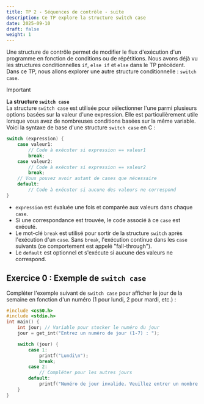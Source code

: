 ```yaml
---
title: TP 2 - Séquences de contrôle - suite
description: Ce TP explore la structure switch case
date: 2025-09-10
draft: false
weight: 1
---
```



Une structure de contrôle permet de modifier le flux d'exécution d'un programme en fonction de conditions ou de répétitions.
Nous avons déjà vu les structures conditionnelles `if`, `else if` et `else` dans le TP précédent.
Dans ce TP, nous allons explorer une autre structure conditionnelle : `switch case`.


> [!important]  
> **La structure `switch case`**  
> La structure `switch case` est utilisée pour sélectionner l'une parmi plusieurs options basées sur la valeur d'une expression.
> Elle est particulièrement utile lorsque vous avez de nombreuses conditions basées sur la même variable.
> Voici la syntaxe de base d'une structure `switch case` en C :
> ```c
> switch (expression) {
>     case valeur1:
>         // Code à exécuter si expression == valeur1
>         break;
>     case valeur2:
>         // Code à exécuter si expression == valeur2
>         break;
>     // Vous pouvez avoir autant de cases que nécessaire
>     default:
>         // Code à exécuter si aucune des valeurs ne correspond
> }
> ```
> - `expression` est évaluée une fois et comparée aux valeurs dans chaque `case`.
> - Si une correspondance est trouvée, le code associé à ce `case` est exécuté.
> - Le mot-clé `break` est utilisé pour sortir de la structure `switch` après l'exécution d'un `case`. Sans `break`, l'exécution continue dans les `case` suivants (ce comportement est appelé "fall-through").
> - Le `default` est optionnel et s'exécute si aucune des valeurs ne correspond.

## Exercice 0 : Exemple de `switch case`
Compléter l'exemple suivant de `switch case` pour afficher le jour de la semaine en fonction d'un numéro (1 pour lundi, 2 pour mardi, etc.) :

```c
#include <cs50.h>
#include <stdio.h>
int main() {
    int jour; // Variable pour stocker le numéro du jour
    jour = get_int("Entrez un numéro de jour (1-7) : ");

    switch (jour) {
        case 1:
            printf("Lundi\n");
            break;
        case 2:
            // Compléter pour les autres jours
        default:
            printf("Numéro de jour invalide. Veuillez entrer un nombre entre 1 et 7.\n");
    }
}
```
